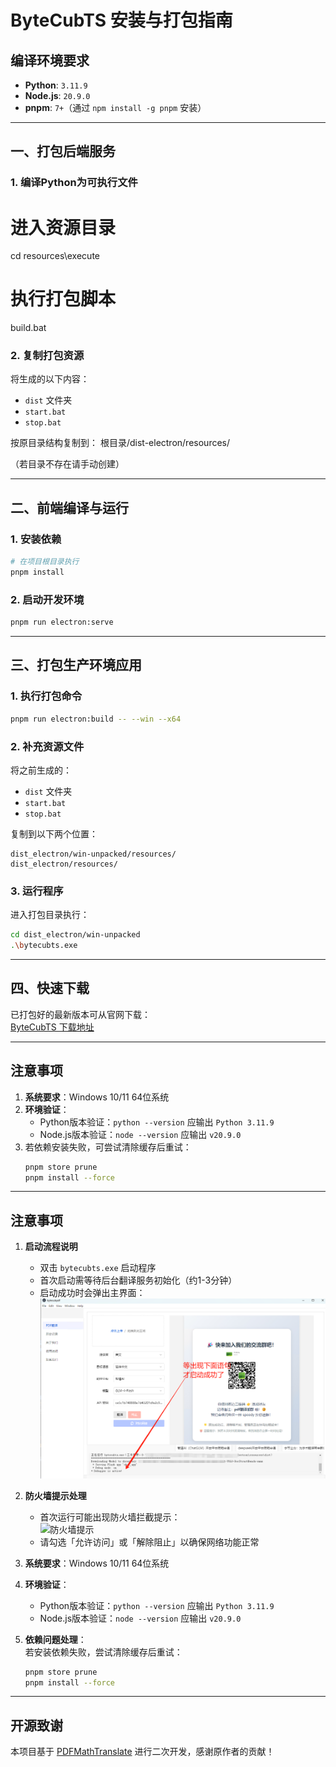 

# ByteCubTS 安装与打包指南

## 编译环境要求
- **Python**: `3.11.9`
- **Node.js**: `20.9.0`
- **pnpm**: `7+`（通过 `npm install -g pnpm` 安装）

---

## 一、打包后端服务
### 1. 编译Python为可执行文件
# 进入资源目录
cd resources\execute

# 执行打包脚本
build.bat

### 2. 复制打包资源
将生成的以下内容：
- `dist` 文件夹
- `start.bat`
- `stop.bat`

按原目录结构复制到：
根目录/dist-electron/resources/

（若目录不存在请手动创建）

---
## 二、前端编译与运行
### 1. 安装依赖
```bash
# 在项目根目录执行
pnpm install
```

### 2. 启动开发环境
```bash
pnpm run electron:serve
```

---

## 三、打包生产环境应用
### 1. 执行打包命令
```bash
pnpm run electron:build -- --win --x64
```

### 2. 补充资源文件
将之前生成的：
- `dist` 文件夹
- `start.bat`
- `stop.bat`

复制到以下两个位置：
```
dist_electron/win-unpacked/resources/
dist_electron/resources/
```

### 3. 运行程序
进入打包目录执行：
```bash
cd dist_electron/win-unpacked
.\bytecubts.exe
```

---

## 四、快速下载
已打包好的最新版本可从官网下载：  
[ByteCubTS 下载地址](https://ts.bytecub.cn/down.html)

---

## 注意事项
1. **系统要求**：Windows 10/11 64位系统
2. **环境验证**：  
   - Python版本验证：`python --version` 应输出 `Python 3.11.9`  
   - Node.js版本验证：`node --version` 应输出 `v20.9.0`
3. 若依赖安装失败，可尝试清除缓存后重试：
   ```bash
   pnpm store prune
   pnpm install --force
   ```
---

## 注意事项
1. **启动流程说明**  
   - 双击 `bytecubts.exe` 启动程序  
   - 首次启动需等待后台翻译服务初始化（约1-3分钟）  
   - 启动成功时会弹出主界面：  
     ![启动界面](./resources/imgs/start.png)

2. **防火墙提示处理**  
   - 首次运行可能出现防火墙拦截提示：  
     ![防火墙提示](./resourcesimgs/network.png)  
   - 请勾选「允许访问」或「解除阻止」以确保网络功能正常

3. **系统要求**：Windows 10/11 64位系统

4. **环境验证**：  
   - Python版本验证：`python --version` 应输出 `Python 3.11.9`  
   - Node.js版本验证：`node --version` 应输出 `v20.9.0`

5. **依赖问题处理**：  
   若安装依赖失败，尝试清除缓存后重试：
   ```bash
   pnpm store prune
   pnpm install --force
   ```
---

## 开源致谢
本项目基于 [PDFMathTranslate](https://github.com/Byaidu/PDFMathTranslate) 进行二次开发，感谢原作者的贡献！